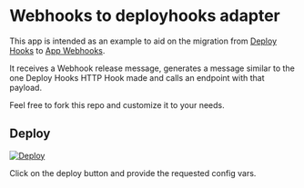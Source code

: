 # Webhooks to deployhooks adapter

This app is intended as an example to aid on the migration from [Deploy Hooks](https://devcenter.heroku.com/articles/deploy-hooks) to [App Webhooks](https://devcenter.heroku.com/articles/app-webhooks).

It receives a Webhook release message, generates a message similar to the one Deploy Hooks HTTP Hook made and calls an endpoint with that payload.

Feel free to fork this repo and customize it to your needs.

## Deploy

[![Deploy](https://www.herokucdn.com/deploy/button.svg)](https://heroku.com/deploy?template=https://github.com/heroku/webhooks-deployhooks-adapter)

Click on the deploy button and provide the requested config vars.
